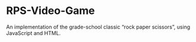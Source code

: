 # RPS-Video-Game
An implementation of the grade-school classic “rock paper scissors”, using JavaScript and HTML.
